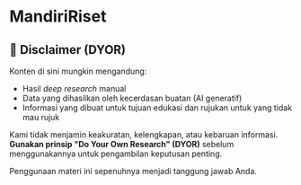 # MandiriRiset

## 📜 Disclaimer (DYOR)

Konten di sini mungkin mengandung:
- Hasil *deep research* manual
- Data yang dihasilkan oleh kecerdasan buatan (AI generatif)
- Informasi yang dibuat untuk tujuan edukasi dan rujukan untuk yang tidak mau rujuk 

Kami tidak menjamin keakuratan, kelengkapan, atau kebaruan informasi.  
**Gunakan prinsip "Do Your Own Research" (DYOR)** sebelum menggunakannya untuk pengambilan keputusan penting.

Penggunaan materi ini sepenuhnya menjadi tanggung jawab Anda.
